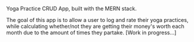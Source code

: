 Yoga Practice CRUD App, built with the MERN stack.

The goal of this app is to allow a user to log and rate their yoga practices, while calculating whether/not they are getting their money's worth each month due to the amount of times they partake. [Work in progress...]